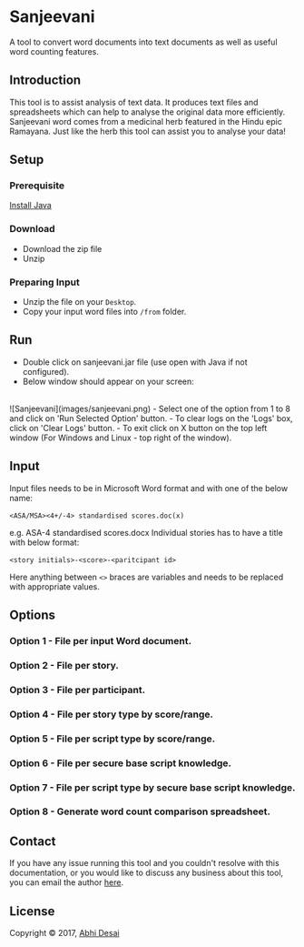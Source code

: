 # Sanjeevani
A tool to convert word documents into text documents as well as useful word counting features.

## Introduction
This tool is to assist analysis of text data. It produces  text files and spreadsheets which can help to analyse the original data more efficiently.<br/>
Sanjeevani word comes from a medicinal herb featured in the Hindu epic Ramayana. Just like the herb this tool can assist you to analyse your data!

## Setup
### Prerequisite
[Install Java](https://www.java.com/en/download/help/download_options.html)

### Download
- Download the zip file
- Unzip

### Preparing Input
- Unzip the file on your `Desktop`.
- Copy your input word files into `/from` folder.

## Run
- Double click on sanjeevani.jar file (use open with Java if not configured).
- Below window should appear on your screen:
<br>
![Sanjeevani](images/sanjeevani.png)
- Select one of the option from 1 to 8 and click on 'Run Selected Option' button.
- To clear logs on the 'Logs' box, click on 'Clear Logs' button.
- To exit click on X button on the top left window (For Windows and Linux - top right of the window).

## Input
Input files needs to be in Microsoft Word format and with one of the below name:
```
<ASA/MSA><4+/-4> standardised scores.doc(x)
```
e.g. ASA-4 standardised scores.docx
Individual stories has to have a title with below format:
```
<story initials>-<score>-<paritcipant id>
```
Here anything between `<>` braces are variables and needs to be replaced with appropriate values.
## Options
### Option 1 - File per input Word document.
### Option 2 - File per story.
### Option 3 - File per participant.
### Option 4 - File per story type by score/range.
### Option 5 - File per script type by score/range.
### Option 6 - File per secure base script knowledge.
### Option 7 - File per script type by secure base script knowledge.
### Option 8 - Generate word count comparison spreadsheet.

## Contact
If you have any issue running this tool and you couldn't resolve with this documentation,
 or you would like to discuss any business about this tool,
 you can email the author [here](mailto:leabhidesai@gmail.com).

## License
Copyright © 2017, [Abhi Desai](https://github.com/ardesai/)
